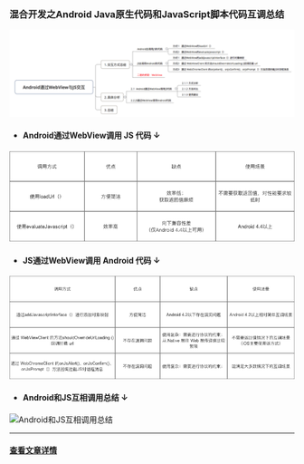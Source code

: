 ### 混合开发之Android Java原生代码和JavaScript脚本代码互调总结

![](/assets/944365-29c6a46c81304f4f.png)

- #### Android通过WebView调用 JS 代码 ↓

![Android通过WebView调用 JS 代码调用方式对比](/assets/944365-30f095d4c9e638fd.png)

- #### JS通过WebView调用 Android 代码 ↓

![JS通过WebView调用 Android 代码调用方式对比](/assets/944365-8c91481325a5253e.png)

- #### Android和JS互相调用总结 ↓

![Android和JS互相调用总结](https://upload-images.jianshu.io/upload_images/944365-613b57c93dff2eb8.png?imageMogr2/auto-orient/strip%7CimageView2/2/w/1240)

---

#### [查看文章详情](http://blog.csdn.net/carson_ho/article/details/64904691)